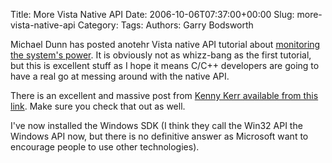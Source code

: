 Title: More Vista Native API
Date: 2006-10-06T07:37:00+00:00
Slug: more-vista-native-api
Category: 
Tags: 
Authors: Garry Bodsworth

Michael Dunn has posted anotehr Vista native API tutorial about <a href="http://www.codeproject.com/winfx/VGPowerMonitor.asp">monitoring the system's power</a>.  It is obviously not as whizz-bang as the first tutorial, but this is excellent stuff as I hope it means C/C++ developers are going to have a real go at messing around with the native API.

There is an excellent and massive post from <a href="http://weblogs.asp.net/kennykerr/archive/2006/08/10/Windows-Vista-for-Developers-_1320_-Part-3-_1320_-The-Desktop-Window-Manager.aspx">Kenny Kerr available from this link</a>.  Make sure you check that out as well.

I've now installed the Windows SDK (I think they call the Win32 API the Windows API now, but there is no definitive answer as Microsoft want to encourage people to use other technologies).
